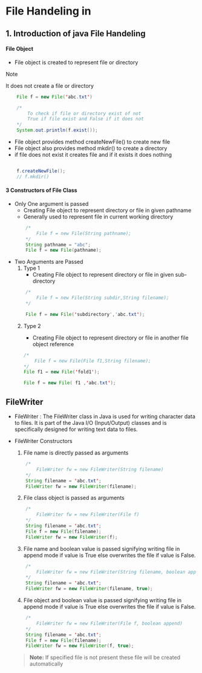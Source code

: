 # File Handeling in 

## 1. Introduction of java File Handeling

#### File Object
* File object is created to represent file or directory

>[!Note] 
> It does not create a file or directory

```java
    File f = new File('abc.txt')

    /*
        To check if file or directory exist of not 
        True if file exist and False if it does not
    */
    System.out.println(f.exist()); 

```
 * File object provides method createNewFile() to create new file
 * File object also provides method mkdir() to create a directory
 * if file does not exist it creates file and if it exists it does nothing

```java

    f.createNewFile();
    // f.mkdir()
```
#### 3 Constructors of File Class
- Only One argument is passed
    - Creating File object to represent directory or file in given pathname  
    - Generally used to represent file in current working directory 
    ``` java
        /*
            File f = new File(String pathname);
        */
        String pathname = "abc";
        File f = new File(pathname);
    ```
- Two Arguments are Passed
    1. Type 1
        - Creating File object to represent directory or file in given sub-directory
    ``` java
        /*
            File f = new File(String subdir,String filename);
        */

        File f = new File('subdirectory','abc.txt');
    ```
    2. Type 2
        - Creating File object to represent directory or file in another file object reference

        ``` java
        /*
            File f = new File(File f1,String filename);
        */
        File f1 = new File('fold1');

        File f = new File( f1 ,'abc.txt');
        ```

## FileWriter

* FileWriter : The FileWriter class in Java is used for writing character data to files. It is part of the Java I/O (Input/Output) classes and is specifically designed for writing text data to files.

* FileWriter Constructors
    1. File name is directly passed as arguments
    ```java
        /*
            FileWriter fw = new FileWriter(String filename)
        */
        String filename = 'abc.txt';
        FileWriter fw = new FileWriter(filename);
    ```
    2. File class object is passed as arguments
    ```java
        /*
            FileWriter fw = new FileWriter(File f)
        */
        String filename = 'abc.txt';
        File f = new File(filename);
        FileWriter fw = new FileWriter(f);
    ```
    3. File name and boolean value is passed signifying writing file in append mode if value is True else overwrites the file if value is False.
    ```java
        /*
            FileWriter fw = new FileWriter(String filename, boolean append)
        */
        String filename = 'abc.txt';
        FileWriter fw = new FileWriter(filename, true);
    ```
    4. File object and boolean value is passed signifying writing file in append mode if value is True else overwrites the file if value is False.
    ```java
        /*
            FileWriter fw = new FileWriter(File f, boolean append)
        */
        String filename = 'abc.txt';
        File f = new File(filename);
        FileWriter fw = new FileWriter(f, true);
    ```
    > **Note:** If specified file is not present these file will be created automatically
    